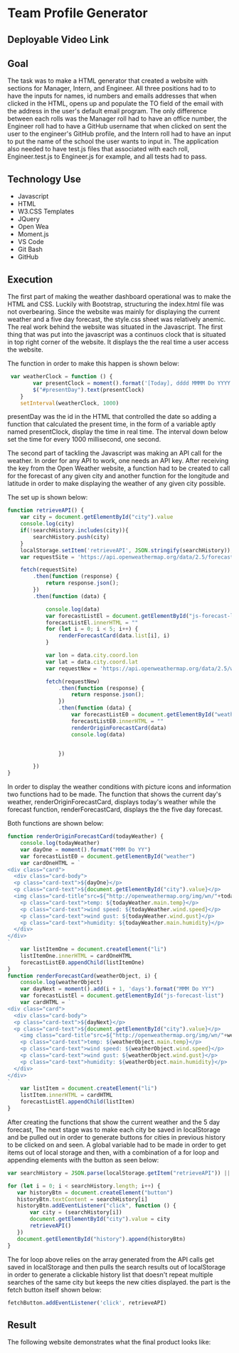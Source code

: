 # Team Profile Generator

## Deployable Video Link



## Goal
The task was to make a HTML generator that created a website with sections for Manager, Intern, and Engineer. All three positions had to to have the inputs for names, id numbers and emails addresses that when clicked in the HTML, opens up and populate the TO field of the email with the address in the user's default email program. The only difference between each rolls was the Manager roll had to have an office number, the Engineer roll had to have a GitHub username that when clicked on sent the user to the engineer's GitHub profile, and the Intern roll had to have an input to put the name of the school the user wants to input in. The application also needed to have test.js files that associated with each roll, Engineer.test.js to Engineer.js for example, and all tests had to pass.

## Technology Use
  - Javascript
  - HTML
  - W3.CSS Templates
  - JQuery
  - Open Wea
  - Moment.js
  - VS Code
  - Git Bash 
  - GitHub

## Execution
The first part of making the weather dashboard operational was to make the HTML and CSS. Luckily with Bootstrap, structuring the index.html file was not overbearing. Since the website was mainly for displaying the current weather and a five day forecast, the style.css sheet was relatively anemic. The real work behind the website was situated in the Javascript. The first thing that was put into the javascript was a continuos clock that is situated in top right corner of the website. It displays the the real time a user access the website.

The function in order to make this happen is shown below:

```Javascript
 var weatherClock = function () {
        var presentClock = moment().format('[Today], dddd MMMM Do YYYY h:mm:ss a')
        $("#presentDay").text(presentClock)
    }
    setInterval(weatherClock, 1000)
```
presentDay was the id in the HTML that controlled the date so adding a function that calculated the present time, in the form of a variable aptly named presentClock, display the time in real time. The interval down below set the time for every 1000 millisecond, one second.

The second part of tackling the Javascript was making an API call for the weather. In order for any API to work, one needs an API key. After receiving the key from the Open Weather website, a function had to be created to call for the forecast of any given city and another function for the longitude and latitude in order to make displaying the weather of any given city possible.

The set up is shown below:

```Javascript
function retrieveAPI() {
    var city = document.getElementById("city").value
    console.log(city)
    if(!searchHistory.includes(city)){
        searchHistory.push(city)
    }
    localStorage.setItem('retrieveAPI', JSON.stringify(searchHistory));
    var requestSite = 'https://api.openweathermap.org/data/2.5/forecast?q=' + city + '&appid=cf1929056b460b4693a80b30482c21ed&units=imperial'

    fetch(requestSite)
        .then(function (response) {
            return response.json();
        })
        .then(function (data) {

            console.log(data)
            var forecastListEl = document.getElementById("js-forecast-list")
            forecastListEl.innerHTML = ""
            for (let i = 0; i < 5; i++) {
                renderForecastCard(data.list[i], i)
            }

            var lon = data.city.coord.lon
            var lat = data.city.coord.lat
            var requestNew = 'https://api.openweathermap.org/data/2.5/weather?lat=' + lat + '&lon=' + lon + '&appid=cf1929056b460b4693a80b30482c21ed&units=imperial'

            fetch(requestNew)
                .then(function (response) {
                    return response.json();
                })
                .then(function (data) {
                    var forecastListE0 = document.getElementById("weather")
                    forecastListE0.innerHTML = ""
                    renderOriginForecastCard(data)
                    console.log(data)


                })

        })
}
```
In order to display the weather conditions with picture icons and information two functions had to be made. The function that shows the current day's weather, renderOriginForecastCard, displays today's weather while the forecast function, renderForecastCard, displays the the five day forecast. 

Both functions are shown below:

```Javascript
function renderOriginForecastCard(todayWeather) {
    console.log(todayWeather)
    var dayOne = moment().format("MMM Do YY")
    var forecastListE0 = document.getElementById("weather")
    var cardOneHTML = `
<div class="card">
  <div class="card-body">
  <p class="card-text">${dayOne}</p>
  <p class="card-text">${document.getElementById("city").value}</p>
  <img class="card-title"src=${"http://openweathermap.org/img/wn/"+todayWeather.weather[0].icon+"@2x.png"}
    <p class="card-text">temp: ${todayWeather.main.temp}</p>
    <p class="card-text">wind speed: ${todayWeather.wind.speed}</p>
    <p class="card-text">wind gust: ${todayWeather.wind.gust}</p>
    <p class="card-text">humidity: ${todayWeather.main.humidity}</p>
  </div>
</div>
`
    var listItemOne = document.createElement("li")
    listItemOne.innerHTML = cardOneHTML
    forecastListE0.appendChild(listItemOne)
}
function renderForecastCard(weatherObject, i) {
    console.log(weatherObject)
    var dayNext = moment().add(i + 1, 'days').format("MMM Do YY")
    var forecastListEl = document.getElementById("js-forecast-list")
    var cardHTML = `
<div class="card">
  <div class="card-body">
  <p class="card-text">${dayNext}</p>
  <p class="card-text">${document.getElementById("city").value}</p>
    <img class="card-title"src=${"http://openweathermap.org/img/wn/"+weatherObject.weather[0].icon+"@2x.png"}>
    <p class="card-text">temp: ${weatherObject.main.temp}</p>
    <p class="card-text">wind speed: ${weatherObject.wind.speed}</p>
    <p class="card-text">wind gust: ${weatherObject.wind.gust}</p>
    <p class="card-text">humidity: ${weatherObject.main.humidity}</p>
  </div>
</div>
`
    var listItem = document.createElement("li")
    listItem.innerHTML = cardHTML
    forecastListEl.appendChild(listItem)
}
```
After creating the functions that show the current weather and the 5 day forecast, The next stage was to make each city be saved in localStorage and be pulled out in order to generate buttons for cities in previous history to be clicked on and seen. A global variable had to be made in order to get items out of local storage and then, with a combination of a for loop and appending elements with the button as seen below:

 ```Javascript
var searchHistory = JSON.parse(localStorage.getItem("retrieveAPI")) || [];

for (let i = 0; i < searchHistory.length; i++) {
    var historyBtn = document.createElement("button")
    historyBtn.textContent = searchHistory[i]
    historyBtn.addEventListener("click", function () {
        var city = (searchHistory[i])
        document.getElementById("city").value = city
        retrieveAPI()
    })
    document.getElementById("history").append(historyBtn)
}
 ```
The for loop above relies on the array generated from the API calls get saved in localStorage and then pulls the search results out of localStorage in order to generate a clickable history list that doesn't repeat multiple searches of the same city but keeps the new cities displayed. the part is the fetch button itself shown below:

```Javascript
fetchButton.addEventListener('click', retrieveAPI)
```
## Result

The following website demonstrates what the final product looks like:


<!-- # 10 Object-Oriented Programming: Team Profile Generator

## Your Task

Your task is to build a Node.js command-line application that takes in information about employees on a software engineering team, then generates an HTML webpage that displays summaries for each person. Testing is key to making code maintainable, so you’ll also write a unit test for every part of your code and ensure that it passes each test.

Because this application won’t be deployed, you’ll need to provide a link to a walkthrough video that demonstrates its functionality and all of the tests passing. You’ll need to submit a link to the video AND add it to the readme of your project.

> **Note**: There is no starter code for this assignment.

## User Story

```md
AS A manager
I WANT to generate a webpage that displays my team's basic info
SO THAT I have quick access to their emails and GitHub profiles
```

## Acceptance Criteria

```md
GIVEN a command-line application that accepts user input
WHEN I am prompted for my team members and their information
THEN an HTML file is generated that displays a nicely formatted team roster based on user input
WHEN I click on an email address in the HTML
THEN my default email program opens and populates the TO field of the email with the address
WHEN I click on the GitHub username
THEN that GitHub profile opens in a new tab
WHEN I start the application
THEN I am prompted to enter the team manager’s name, employee ID, email address, and office number
WHEN I enter the team manager’s name, employee ID, email address, and office number
THEN I am presented with a menu with the option to add an engineer or an intern or to finish building my team
WHEN I select the engineer option
THEN I am prompted to enter the engineer’s name, ID, email, and GitHub username, and I am taken back to the menu
WHEN I select the intern option
THEN I am prompted to enter the intern’s name, ID, email, and school, and I am taken back to the menu
WHEN I decide to finish building my team
THEN I exit the application, and the HTML is generated
```

## Mock-Up

The following image shows a mock-up of the generated HTML’s appearance and functionality:

![HTML webpage titled “My Team” features five boxes listing employee names, titles, and other key info.](./Assets/10-object-oriented-programming-homework-demo.png)

The styling in the image is just an example, so feel free to add your own.

## Getting Started

This Challenge will combine many of the skills we've covered so far. In addition to the User Story and Acceptance Criteria, we’ve provided some guidelines to help get started.

Because this Challenge will require a video submission, refer to the [Fullstack Blog Video Submission Guide](https://coding-boot-camp.github.io/full-stack/computer-literacy/video-submission-guide) for additional guidance on creating a video.

Your application should use [Jest](https://www.npmjs.com/package/jest) for running the unit tests and [Inquirer](https://www.npmjs.com/package/inquirer/v/8.2.4) for collecting input from the user. The application will be invoked by using the following command:

```bash
node index.js
```

It is recommended that you start with a directory structure that looks like the following example:

```md
.
├── __tests__/             //jest tests
│   ├── Employee.test.js
│   ├── Engineer.test.js
│   ├── Intern.test.js
│   └── Manager.test.js
├── dist/                  // rendered output (HTML) and CSS style sheet      
├── lib/                   // classes
├── src/                   // template helper code 
├── .gitignore             // indicates which folders and files Git should ignore
├── index.js               // runs the application
└── package.json           
```

**Important**: Make sure that you remove `dist` from the `.gitignore` file so that Git will track this folder and include it when you push up to your application's repository.

The application must include `Employee`, `Manager`, `Engineer`, and `Intern` classes. The tests for these classes (in the `_tests_` directory) must ALL pass.

The first class is an `Employee` parent class with the following properties and methods:

* `name`

* `id`

* `email`

* `getName()`

* `getId()`

* `getEmail()`

* `getRole()`&mdash;returns `'Employee'`

The other three classes will extend `Employee`.

In addition to `Employee`'s properties and methods, `Manager` will also have the following:

* `officeNumber`

* `getRole()`&mdash;overridden to return `'Manager'`

In addition to `Employee`'s properties and methods, `Engineer` will also have the following:

* `github`&mdash;GitHub username

* `getGithub()`

* `getRole()`&mdash;overridden to return `'Engineer'`

In addition to `Employee`'s properties and methods, `Intern` will also have the following:

* `school`

* `getSchool()`

* `getRole()`&mdash;overridden to return `'Intern'`

Finally, although it’s not a requirement, consider adding validation to ensure that user input is in the proper format.

## Grading Requirements

> **Note**: If a Challenge assignment submission is marked as “0”, it is considered incomplete and will not count towards your graduation requirements. Examples of incomplete submissions include the following:
>
> * A repository that has no code
>
> * A repository that includes a unique name but nothing else
>
> * A repository that includes only a README file but nothing else
>
> * A repository that only includes starter code

This Challenge is graded based on the following criteria:

### Deliverables: 15%

* A sample HTML file generated using the application must be submitted.

* Your GitHub repository containing your application code.

### Walkthrough Video: 32%

* A walkthrough video that demonstrates the functionality of the Team Profile Generator and passing tests must be submitted, and a link to the video should be included in your README file.

* The walkthrough video must show all four tests passing from the command line.

* The walkthrough video must demonstrate how a user would invoke the application from the command line.

* The walkthrough video must demonstrate how a user would enter responses to all of the prompts in the application.

* The walkthrough video must demonstrate a generated HTML file that matches the user input.

### Technical Acceptance Criteria: 40%

* Satisfies all of the preceding acceptance criteria plus the following:

  * Uses the [Inquirer package](https://www.npmjs.com/package/inquirer/v/8.2.4).

  * Uses the [Jest package](https://www.npmjs.com/package/jest) for a suite of unit tests.

  * The application must have `Employee`, `Manager`, `Engineer`, and `Intern` classes.

### Repository Quality: 13%

* Repository has a unique name.

* Repository follows best practices for file structure and naming conventions.

* Repository follows best practices for class/id naming conventions, indentation, quality comments, etc.

* Repository contains multiple descriptive commit messages.

* Repository contains a high-quality readme with description and a link to a walkthrough video.

## Review

You are required to submit the following for review:

* A walkthrough video that demonstrates the functionality of the application and passing tests.

* A sample HTML file generated using your application.

* The URL of the GitHub repository, with a unique name and a readme describing the project.

---
© 2022 Trilogy Education Services, LLC, a 2U, Inc. brand. Confidential and Proprietary. All Rights Reserved. -->
